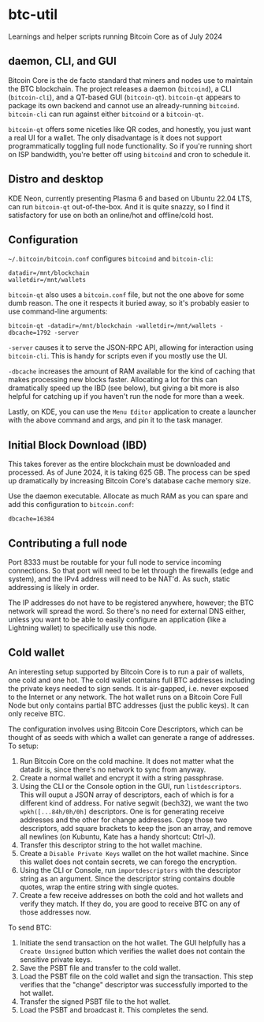 # btc-util
Learnings and helper scripts running Bitcoin Core as of July 2024

## daemon, CLI, and GUI
Bitcoin Core is the de facto standard that miners and nodes use to maintain the BTC blockchain. The project releases a daemon (`bitcoind`), a CLI (`bitcoin-cli`), and a QT-based GUI (`bitcoin-qt`). `bitcoin-qt` appears to package its own backend and cannot use an already-running `bitcoind`. `bitcoin-cli` can run against either `bitcoind` or a `bitcoin-qt`.

`bitcoin-qt` offers some niceties like QR codes, and honestly, you just want a real UI for a wallet. The only disadvantage is it does not support programmatically toggling full node functionality. So if you're running short on ISP bandwidth, you're better off using `bitcoind` and cron to schedule it.

## Distro and desktop
KDE Neon, currently presenting Plasma 6 and based on Ubuntu 22.04 LTS, can run `bitcoin-qt` out-of-the-box. And it is quite snazzy, so I find it satisfactory for use on both an online/hot and offline/cold host.

## Configuration
`~/.bitcoin/bitcoin.conf` configures `bitcoind` and `bitcoin-cli`:

```
datadir=/mnt/blockchain
walletdir=/mnt/wallets
```

`bitcoin-qt` also uses a `bitcoin.conf` file, but not the one above for some dumb reason. The one it respects it buried away, so it's probably easier to use command-line arguments:

```
bitcoin-qt -datadir=/mnt/blockchain -walletdir=/mnt/wallets -dbcache=1792 -server
```

`-server` causes it to serve the JSON-RPC API, allowing for interaction using `bitcoin-cli`. This is handy for scripts even if you mostly use the UI.

`-dbcache` increases the amount of RAM available for the kind of caching that makes processing new blocks faster. Allocating a lot for this can dramatically speed up the IBD (see below), but giving a bit more is also helpful for catching up if you haven't run the node for more than a week.

Lastly, on KDE, you can use the `Menu Editor` application to create a launcher with the above command and args, and pin it to the task manager.

## Initial Block Download (IBD)
This takes forever as the entire blockchain must be downloaded and processed. As of June 2024, it is taking 625 GB. The process can be sped up dramatically by increasing Bitcoin Core's database cache memory size.

Use the daemon executable. Allocate as much RAM as you can spare and add this configuration to `bitcoin.conf`:
```
dbcache=16384
```

## Contributing a full node
Port 8333 must be routable for your full node to service incoming connections. So that port will need to be let through the firewalls (edge and system), and the IPv4 address will need to be NAT'd. As such, static addressing is likely in order.

The IP addresses do not have to be registered anywhere, however; the BTC network will spread the word. So there's no need for external DNS either, unless you want to be able to easily configure an application (like a Lightning wallet) to specifically use this node.

## Cold wallet
An interesting setup supported by Bitcoin Core is to run a pair of wallets, one cold and one hot. The cold wallet contains full BTC addresses including the private keys needed to sign sends. It is air-gapped, i.e. never exposed to the Internet or any network. The hot wallet runs on a Bitcoin Core Full Node but only contains partial BTC addresses (just the public keys). It can only receive BTC.

The configuration involves using Bitcoin Core Descriptors, which can be thought of as seeds with which a wallet can generate a range of addresses. To setup:
1. Run Bitcoin Core on the cold machine. It does not matter what the datadir is, since there's no network to sync from anyway.
2. Create a normal wallet and encrypt it with a string passphrase.
3. Using the CLI or the Console option in the GUI, run `listdescriptors`. This will ouput a JSON array of descriptors, each of which is for a different kind of address. For native segwit (bech32), we want the two `wpkh([...84h/0h/0h]` descriptors. One is for generating receive addresses and the other for change addresses. Copy those two descriptors, add square brackets to keep the json an array, and remove all newlines (on Kubuntu, Kate has a handy shortcut: Ctrl-J).
4. Transfer this descriptor string to the hot wallet machine.
5. Create a `Disable Private Keys` wallet on the hot wallet machine. Since this wallet does not contain secrets, we can forego the encryption.
6. Using the CLI or Console, run `importdescriptors` with the descriptor string as an argument. Since the descriptor string contains double quotes, wrap the entire string with single quotes.
7. Create a few receive addresses on both the cold and hot wallets and verify they match. If they do, you are good to receive BTC on any of those addresses now.

To send BTC:
1. Initiate the send transaction on the hot wallet. The GUI helpfully has a `Create Unsigned` button which verifies the wallet does not contain the sensitive private keys.
2. Save the PSBT file and transfer to the cold wallet.
3. Load the PSBT file on the cold wallet and sign the transaction. This step verifies that the "change" descriptor was successfully imported to the hot wallet.
4. Transfer the signed PSBT file to the hot wallet.
5. Load the PSBT and broadcast it. This completes the send.
